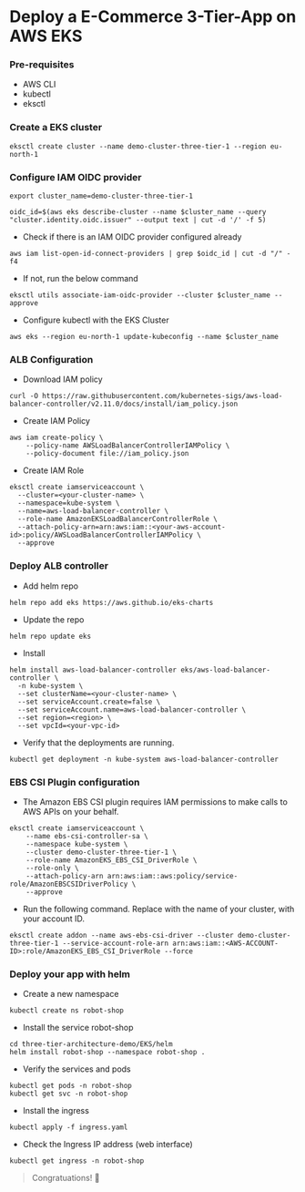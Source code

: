 # Deploy a E-Commerce 3-Tier-App on AWS EKS

### Pre-requisites
- AWS CLI
- kubectl
- eksctl

### Create a EKS cluster
```
eksctl create cluster --name demo-cluster-three-tier-1 --region eu-north-1
```

### Configure IAM OIDC provider 
```
export cluster_name=demo-cluster-three-tier-1
```
```
oidc_id=$(aws eks describe-cluster --name $cluster_name --query "cluster.identity.oidc.issuer" --output text | cut -d '/' -f 5) 
```
- Check if there is an IAM OIDC provider configured already

```
aws iam list-open-id-connect-providers | grep $oidc_id | cut -d "/" -f4
```
- If not, run the below command
```
eksctl utils associate-iam-oidc-provider --cluster $cluster_name --approve
```
- Configure kubectl with the EKS Cluster
```
aws eks --region eu-north-1 update-kubeconfig --name $cluster_name
```

### ALB Configuration
- Download IAM policy
```
curl -O https://raw.githubusercontent.com/kubernetes-sigs/aws-load-balancer-controller/v2.11.0/docs/install/iam_policy.json
```
- Create IAM Policy
```
aws iam create-policy \
    --policy-name AWSLoadBalancerControllerIAMPolicy \
    --policy-document file://iam_policy.json
```
- Create IAM Role
```
eksctl create iamserviceaccount \
  --cluster=<your-cluster-name> \
  --namespace=kube-system \
  --name=aws-load-balancer-controller \
  --role-name AmazonEKSLoadBalancerControllerRole \
  --attach-policy-arn=arn:aws:iam::<your-aws-account-id>:policy/AWSLoadBalancerControllerIAMPolicy \
  --approve
```

### Deploy ALB controller
- Add helm repo
```
helm repo add eks https://aws.github.io/eks-charts
```
- Update the repo
```
helm repo update eks
```
- Install
```
helm install aws-load-balancer-controller eks/aws-load-balancer-controller \            
  -n kube-system \
  --set clusterName=<your-cluster-name> \
  --set serviceAccount.create=false \
  --set serviceAccount.name=aws-load-balancer-controller \
  --set region=<region> \
  --set vpcId=<your-vpc-id>
```
- Verify that the deployments are running.
```
kubectl get deployment -n kube-system aws-load-balancer-controller
```

### EBS CSI Plugin configuration
- The Amazon EBS CSI plugin requires IAM permissions to make calls to AWS APIs on your behalf.
```
eksctl create iamserviceaccount \
    --name ebs-csi-controller-sa \
    --namespace kube-system \
    --cluster demo-cluster-three-tier-1 \
    --role-name AmazonEKS_EBS_CSI_DriverRole \
    --role-only \
    --attach-policy-arn arn:aws:iam::aws:policy/service-role/AmazonEBSCSIDriverPolicy \
    --approve
```
- Run the following command. Replace with the name of your cluster, with your account ID.
```
eksctl create addon --name aws-ebs-csi-driver --cluster demo-cluster-three-tier-1 --service-account-role-arn arn:aws:iam::<AWS-ACCOUNT-ID>:role/AmazonEKS_EBS_CSI_DriverRole --force
```

### Deploy your app with helm
- Create a new namespace
```
kubectl create ns robot-shop
```
- Install the service robot-shop
```
cd three-tier-architecture-demo/EKS/helm
helm install robot-shop --namespace robot-shop .
```
- Verify the services and pods
```
kubectl get pods -n robot-shop
kubectl get svc -n robot-shop
```
- Install the ingress 
```
kubectl apply -f ingress.yaml
```
- Check the Ingress IP address (web interface)
```
kubectl get ingress -n robot-shop
```

> Congratuations! :tada: